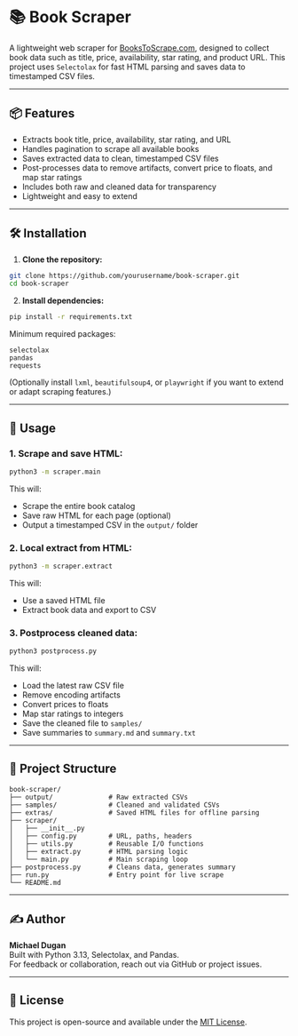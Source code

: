 # 📚 Book Scraper

A lightweight web scraper for [BooksToScrape.com](https://books.toscrape.com/), designed to collect book data such as title, price, availability, star rating, and product URL. This project uses `Selectolax` for fast HTML parsing and saves data to timestamped CSV files.

---

## 📦 Features

- Extracts book title, price, availability, star rating, and URL
- Handles pagination to scrape all available books
- Saves extracted data to clean, timestamped CSV files
- Post-processes data to remove artifacts, convert price to floats, and map star ratings
- Includes both raw and cleaned data for transparency
- Lightweight and easy to extend

---

## 🛠️ Installation

1. **Clone the repository:**

```bash
git clone https://github.com/yourusername/book-scraper.git
cd book-scraper
```

2. **Install dependencies:**

```bash
pip install -r requirements.txt
```

Minimum required packages:

```text
selectolax
pandas
requests
```

(Optionally install `lxml`, `beautifulsoup4`, or `playwright` if you want to extend or adapt scraping features.)

---

## 🚀 Usage

### 1. Scrape and save HTML:

```bash
python3 -m scraper.main
```

This will:

- Scrape the entire book catalog
- Save raw HTML for each page (optional)
- Output a timestamped CSV in the `output/` folder

### 2. Local extract from HTML:

```bash
python3 -m scraper.extract
```

This will:

- Use a saved HTML file
- Extract book data and export to CSV

### 3. Postprocess cleaned data:

```bash
python3 postprocess.py
```

This will:

- Load the latest raw CSV file
- Remove encoding artifacts
- Convert prices to floats
- Map star ratings to integers
- Save the cleaned file to `samples/`
- Save summaries to `summary.md` and `summary.txt`

---

## 📂 Project Structure

```
book-scraper/
├── output/              # Raw extracted CSVs
├── samples/             # Cleaned and validated CSVs
├── extras/              # Saved HTML files for offline parsing
├── scraper/
│   ├── __init__.py
│   ├── config.py        # URL, paths, headers
│   ├── utils.py         # Reusable I/O functions
│   ├── extract.py       # HTML parsing logic
│   └── main.py          # Main scraping loop
├── postprocess.py       # Cleans data, generates summary
├── run.py               # Entry point for live scrape
└── README.md
```

---

## ✍️ Author

**Michael Dugan**  
Built with Python 3.13, Selectolax, and Pandas.  
For feedback or collaboration, reach out via GitHub or project issues.

---

## 📃 License

This project is open-source and available under the [MIT License](LICENSE).
